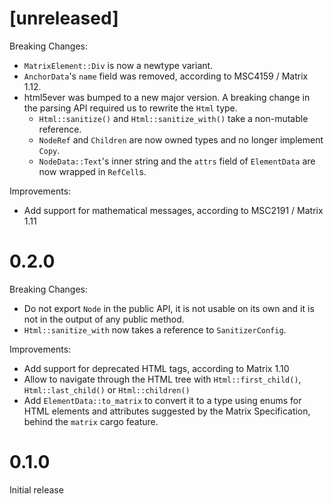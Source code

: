 # [unreleased]

Breaking Changes:

- `MatrixElement::Div` is now a newtype variant.
- `AnchorData`'s `name` field was removed, according to MSC4159 / Matrix 1.12.
- html5ever was bumped to a new major version. A breaking change in the parsing
  API required us to rewrite the `Html` type.
  - `Html::sanitize()` and `Html::sanitize_with()` take a non-mutable reference.
  - `NodeRef` and `Children` are now owned types and no longer implement `Copy`.
  - `NodeData::Text`'s inner string and the `attrs` field of `ElementData` are
    now wrapped in `RefCell`s. 

Improvements:

- Add support for mathematical messages, according to MSC2191 / Matrix 1.11

# 0.2.0

Breaking Changes:

- Do not export `Node` in the public API, it is not usable on its own and it is
  not in the output of any public method.
- `Html::sanitize_with` now takes a reference to `SanitizerConfig`.

Improvements:

- Add support for deprecated HTML tags, according to Matrix 1.10
- Allow to navigate through the HTML tree with `Html::first_child()`,
  `Html::last_child()` or `Html::children()`
- Add `ElementData::to_matrix` to convert it to a type using enums for HTML
  elements and attributes suggested by the Matrix Specification, behind the
  `matrix` cargo feature.

# 0.1.0

Initial release

